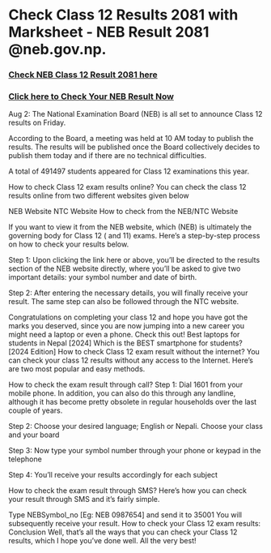 # Check Class 12 Results 2081 with Marksheet - NEB Result 2081 @neb.gov.np.

### [Check NEB Class 12 Result 2081 here](https://bit.ly/nebclass12result)

### [Click here to Check Your NEB Result Now](https://bit.ly/nebclass12result)

Aug 2: The National Examination Board (NEB) is all set to announce Class 12 results on Friday. 

According to the Board, a meeting was held at 10 AM today to publish the results. The results will be published once the Board collectively decides to publish them today and if there are no technical difficulties. 

A total of 491497 students appeared for Class 12 examinations this year.

How to check Class 12 exam results online? 
 You can check the class 12 results online from two different websites given below

NEB Website 
NTC Website 
How to check from the NEB/NTC Website

If you want to view it from the NEB website, which (NEB) is ultimately the governing body for Class 12 ( and 11) exams. Here’s a step-by-step process on how to check your results below. 

Step 1:  Upon clicking the link here or above, you’ll be directed to the results section of the NEB website directly, where you’ll be asked to give two important details: your symbol number and date of birth. 

Step 2: After entering the necessary details, you will finally receive your result. The same step can also be followed through the NTC website. 

Congratulations on completing your class 12 and hope you have got the marks you deserved, since you are now jumping into a new career you might need a laptop or even a phone. Check this out!
Best laptops for students in Nepal [2024]
Which is the BEST smartphone for students? [2024 Edition]
How to check Class 12 exam result without the internet? 
You can check your class 12 results without any access to the Internet. Here’s are two most popular and easy methods. 

How to check the exam result through call?
Step 1: Dial 1601 from your mobile phone. In addition, you can also do this through any landline, although it has become pretty obsolete in regular households over the last couple of years. 

Step 2: Choose your desired language; English or Nepali. Choose your class and your board 

Step 3: Now type your symbol number through your phone or keypad in the telephone

Step 4: You’ll receive your results accordingly for each subject

How to check the exam result through SMS?
Here’s how you can check your result through SMS and it’s fairly simple. 

Type NEB<Space>Symbol_no [Eg: NEB 0987654] and send it to 35001
You will subsequently receive your result. 
How to check your Class 12 exam results: Conclusion
Well, that’s all the ways that you can check your Class 12 results, which I hope you’ve done well. All the very best!
